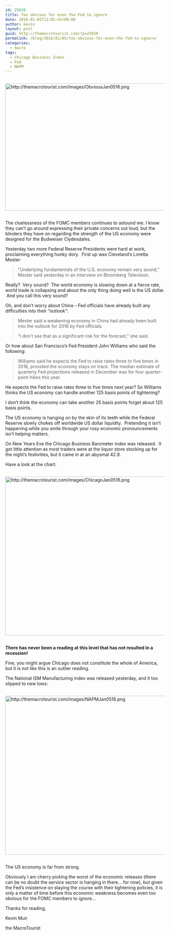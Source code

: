 ```yaml
---
id: 25839
title: Too obvious for even the Fed to ignore
date: 2016-01-05T12:01:42+00:00
author: kevin
layout: post
guid: http://themacrotourist.com/?p=25839
permalink: /blog/2016/01/05/too-obvious-for-even-the-fed-to-ignore/
categories:
  - macro
tags:
  - Chicago Business Index
  - Fed
  - NAPM
---
```


  <img src="http://themacrotourist.com/images/ObviousJan0516.png" alt="http://themacrotourist.com/images/ObviousJan0516.png" style="margin:30px auto;display:block;" width="600" height="400">

The cluelessness of the FOMC members continues to astound me. I know they can&#8217;t go around expressing their private concerns out loud, but the blinders they have on regarding the strength of the US economy were designed for the Budweiser Clydesdales.

Yesterday two more Federal Reserve Presidents were hard at work, proclaiming everything hunky dory.  First up was Cleveland&#8217;s Loretta Mester:

> “Underlying fundamentals of the U.S. economy remain very sound,” Mester said yesterday in an interview on Bloomberg Television.

Really?  Very sound?  The world economy is slowing down at a fierce rate, world trade is collapsing and about the only thing doing well is the US dollar.  And you call this very sound?

Oh, and don&#8217;t worry about China &#8211; Fed officials have already built any difficulties into their &#8220;outlook&#8221;:

> <p class="fps-addIndent">
>   Mester said a weakening economy in China had already been built into the outlook for 2016 by Fed officials.
> </p>
> 
> <p class="fps-addIndent">
>   “I don't see that as a significant risk for the forecast,” she said.
> </p>

Or how about San Francisco&#8217;s Fed President John Williams who said the following:

> Williams said he expects the Fed to raise rates three to five times in 2016, provided the economy stays on track. The median estimate of quarterly Fed projections released in December was for four quarter-point hikes this year.

He expects the Fed to raise rates three to five times next year? So Williams thinks the US economy can handle another 125 basis points of tightening?

I don&#8217;t think the economy can take another 25 basis points forget about 125 basis points.

The US economy is hanging on by the skin of its teeth while the Federal Reserve slowly chokes off worldwide US dollar liquidity.  Pretending it isn&#8217;t happening while you smile through your rosy economic pronouncements isn&#8217;t helping matters.

On New Years Eve the Chicago Business Barometer index was released.  It got little attention as most traders were at the liquor store stocking up for the night&#8217;s festivities, but it came in at an abysmal 42.9.

Have a look at the chart:


  <img src="http://themacrotourist.com/images/ChicagoJan0516.png" alt="http://themacrotourist.com/images/ChicagoJan0516.png" style="margin:30px auto;display:block;" width="800" height="500">

**There has never been a reading at this level that has not resulted in a recession!**

Fine, you might argue Chicago does not constitute the whole of America, but it is not like this is an outlier reading.

The National ISM Manufacturing index was released yesterday, and it too slipped to new lows:


  <img src="http://themacrotourist.com/images/NAPMJan0516.png" alt="http://themacrotourist.com/images/NAPMJan0516.png" style="margin:30px auto;display:block;" width="800" height="500">

The US economy is far from strong.

Obviously I am cherry picking the worst of the economic releases (there can be no doubt the service sector is hanging in there&#8230; for now), but given the Fed&#8217;s insistence on staying the course with their tightening policies, it is only a matter of time before this economic weakness becomes even too obvious for the FOMC members to ignore&#8230;

Thanks for reading,
  
Kevin Muir
  
the MacroTourist

&nbsp;